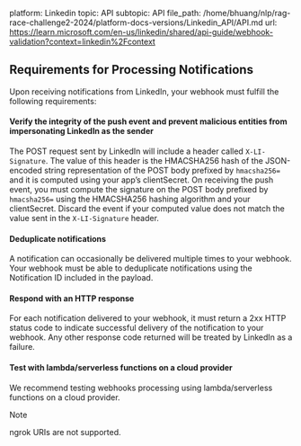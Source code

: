 platform: Linkedin
topic: API
subtopic: API
file_path: /home/bhuang/nlp/rag-race-challenge2-2024/platform-docs-versions/Linkedin_API/API.md
url: https://learn.microsoft.com/en-us/linkedin/shared/api-guide/webhook-validation?context=linkedin%2Fcontext


## Requirements for Processing Notifications

Upon receiving notifications from LinkedIn, your webhook must fulfill the following requirements:

#### Verify the integrity of the push event and prevent malicious entities from impersonating LinkedIn as the sender

The POST request sent by LinkedIn will include a header called `X-LI-Signature`. The value of this header is the HMACSHA256 hash of the JSON-encoded string representation of the POST body prefixed by `hmacsha256=` and it is computed using your app’s clientSecret. On receiving the push event, you must compute the signature on the POST body prefixed by `hmacsha256=` using the HMACSHA256 hashing algorithm and your clientSecret. Discard the event if your computed value does not match the value sent in the `X-LI-Signature` header.

#### Deduplicate notifications

A notification can occasionally be delivered multiple times to your webhook. Your webhook must be able to deduplicate notifications using the Notification ID included in the payload.

#### Respond with an HTTP response

For each notification delivered to your webhook, it must return a 2xx HTTP status code to indicate successful delivery of the notification to your webhook. Any other response code returned will be treated by LinkedIn as a failure.

#### Test with lambda/serverless functions on a cloud provider

We recommend testing webhooks processing using lambda/serverless functions on a cloud provider.

Note

ngrok URIs are not supported.
